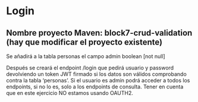 # Login
## Nombre proyecto Maven: block7-crud-validation (hay que modificar el proyecto existente)
Se añadirá a la tabla personas el campo
admin  boolean  [not null]

Después se creará el endpoint /login que pedirá usuario y password  devolviendo un token JWT firmado si los datos son válidos comprobando contra la tabla ‘personas’.
Si el usuario es admin podrá acceder a todos los endpoints, si no lo es, solo a los endpoints de consulta.
Tener en cuenta que en este ejercicio NO estamos usando OAUTH2.
